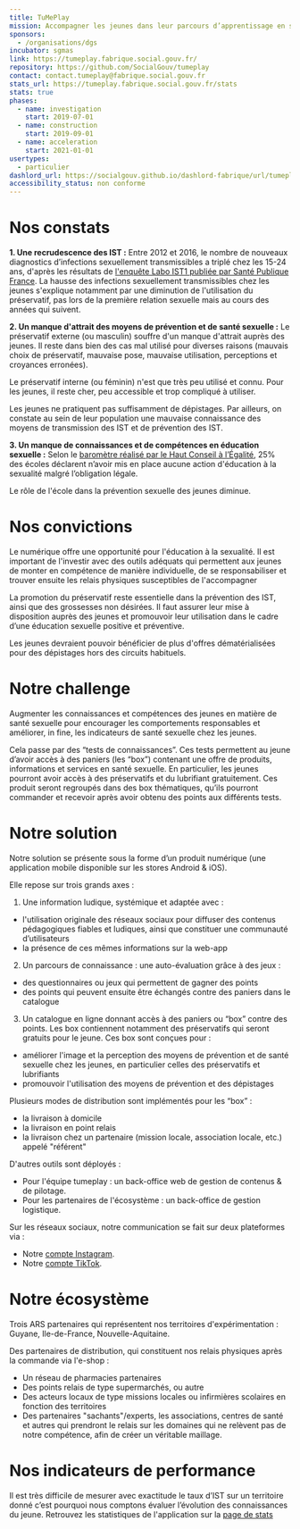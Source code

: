 ```yaml
---
title: TuMePlay
mission: Accompagner les jeunes dans leur parcours d’apprentissage en santé sexuelle de manière ludique et fiable
sponsors:
  - /organisations/dgs
incubator: sgmas
link: https://tumeplay.fabrique.social.gouv.fr/
repository: https://github.com/SocialGouv/tumeplay
contact: contact.tumeplay@fabrique.social.gouv.fr
stats_url: https://tumeplay.fabrique.social.gouv.fr/stats
stats: true
phases:
  - name: investigation
    start: 2019-07-01
  - name: construction
    start: 2019-09-01
  - name: acceleration
    start: 2021-01-01
usertypes:
  - particulier
dashlord_url: https://socialgouv.github.io/dashlord-fabrique/url/tumeplay-fabrique-social-gouv-fr/
accessibility_status: non conforme
---
```


# Nos constats

**1. Une recrudescence des IST :**
Entre 2012 et 2016, le nombre de nouveaux diagnostics d’infections sexuellement transmissibles a triplé chez les 15-24 ans, d'après les résultats de [l'enquête Labo IST1 publiée par Santé Publique France](https://www.santepubliquefrance.fr/les-actualites/2019/barometre-de-sante-publique-france-2019-lancement-de-l-enquete).
La hausse des infections sexuellement transmissibles chez les jeunes s'explique notamment par une diminution de l'utilisation du préservatif, pas lors de la première relation sexuelle mais au cours des années qui suivent.

**2. Un manque d'attrait des moyens de prévention et de santé sexuelle :**
Le préservatif externe (ou masculin) souffre d'un manque d'attrait auprès des jeunes. Il reste dans bien des cas mal utilisé pour diverses raisons (mauvais choix de préservatif, mauvaise pose, mauvaise utilisation, perceptions et croyances erronées).

Le préservatif interne (ou féminin) n'est que très peu utilisé et connu. Pour les jeunes, il reste cher, peu accessible et trop compliqué à utiliser.

Les jeunes ne pratiquent pas suffisamment de dépistages. Par ailleurs, on constate au sein de leur population une mauvaise connaissance des moyens de transmission des IST et de prévention des IST.

**3. Un manque de connaissances et de compétences en éducation sexuelle :**
Selon le [baromètre réalisé par le Haut Conseil à l’Égalité](http://www.haut-conseil-egalite.gouv.fr/IMG/pdf/hce_rapport_education_a_la_sexualite_2016_06_15-4.pdf), 25% des écoles déclarent n’avoir mis en place aucune action d'éducation à la sexualité malgré l’obligation légale.

Le rôle de l'école dans la prévention sexuelle des jeunes diminue.

# Nos convictions

Le numérique offre une opportunité pour l'éducation à la sexualité. Il est important de l'investir avec des outils adéquats qui permettent aux jeunes de monter en compétence de manière individuelle, de se responsabiliser et trouver ensuite les relais physiques susceptibles de l'accompagner

La promotion du préservatif reste essentielle dans la prévention des IST, ainsi que des grossesses non désirées. Il faut assurer leur mise à disposition auprès des jeunes et promouvoir leur utilisation dans le cadre d’une éducation sexuelle positive et préventive.

Les jeunes devraient pouvoir bénéficier de plus d'offres dématérialisées pour des dépistages hors des circuits habituels.

# Notre challenge

Augmenter les connaissances et compétences des jeunes en matière de santé sexuelle pour encourager les comportements responsables et améliorer, in fine, les indicateurs de santé sexuelle chez les jeunes.

Cela passe par des “tests de connaissances”. Ces tests permettent au jeune d’avoir accès à des paniers (les “box”) contenant une offre de produits, informations et services en santé sexuelle. En particulier, les jeunes pourront avoir accès à des préservatifs et du lubrifiant gratuitement. Ces produit seront regroupés dans des box thématiques, qu’ils pourront commander et recevoir après avoir obtenu des points aux différents tests.

# Notre solution

Notre solution se présente sous la forme d’un produit numérique (une application mobile disponible sur les stores Android & iOS).

Elle repose sur trois grands axes :

1. Une information ludique, systémique et adaptée avec :

- l'utilisation originale des réseaux sociaux pour diffuser des contenus pédagogiques fiables et ludiques, ainsi que constituer une communauté d’utilisateurs
- la présence de ces mêmes informations sur la web-app

2. Un parcours de connaissance : une auto-évaluation grâce à des jeux :

- des questionnaires ou jeux qui permettent de gagner des points
- des points qui peuvent ensuite être échangés contre des paniers dans le catalogue

3. Un catalogue en ligne donnant accès à des paniers ou “box” contre des points. Les box contiennent notamment des préservatifs qui seront gratuits pour le jeune. Ces box sont conçues pour :

- améliorer l'image et la perception des moyens de prévention et de santé sexuelle chez les jeunes, en particulier celles des préservatifs et lubrifiants
- promouvoir l'utilisation des moyens de prévention et des dépistages

Plusieurs modes de distribution sont implémentés pour les “box” :

- la livraison à domicile
- la livraison en point relais
- la livraison chez un partenaire (mission locale, association locale, etc.) appelé "référent"

D'autres outils sont déployés :
- Pour l'équipe tumeplay : un back-office web de gestion de contenus & de pilotage.
- Pour les partenaires de l'écosystème : un back-office de gestion logistique.

Sur les réseaux sociaux, notre communication se fait sur deux plateformes via :
- Notre [compte Instagram](https://www.instagram.com/tumeplay/).
- Notre [compte TikTok](https://www.tiktok.com/@tu.me.play).

# Notre écosystème

Trois ARS partenaires qui représentent nos territoires d'expérimentation : Guyane, Ile-de-France, Nouvelle-Aquitaine.

Des partenaires de distribution, qui constituent nos relais physiques après la commande via l'e-shop :

- Un réseau de pharmacies partenaires
- Des points relais de type supermarchés, ou autre
- Des acteurs locaux de type missions locales ou infirmières scolaires en fonction des territoires
- Des partenaires "sachants"/experts, les associations, centres de santé et autres qui prendront le relais sur les domaines qui ne relèvent pas de notre compétence, afin de créer un véritable maillage.

# Nos indicateurs de performance

Il est très difficile de mesurer avec exactitude le taux d’IST sur un territoire donné c’est pourquoi nous comptons évaluer l’évolution des connaissances du jeune.
Retrouvez les statistiques de l'application sur la [page de stats](https://tumeplay.fabrique.social.gouv.fr/stats)
